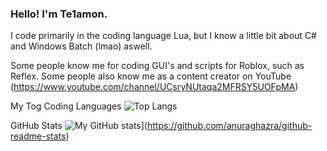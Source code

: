 ### Hello! I'm Te1amon.
I code primarily in the coding language Lua, but I know a little bit about C# and Windows Batch (lmao) aswell.

Some people know me for coding GUI's and scripts for Roblox, such as Reflex.
Some people also know me as a content creator on YouTube (https://www.youtube.com/channel/UCsryNUtaqa2MFRSY5UOFpMA)

My Tog Coding Languages
![Top Langs](https://github-readme-stats.vercel.app/api/top-langs/?username=Te1amon&layout=compact&title_color=246bce&text_color=ffffff&bg_color=000000&hide_border=true)

GitHub Stats
![My GitHub stats](https://github-readme-stats.vercel.app/api?username=Te1amon&theme=tokyonight)](https://github.com/anuraghazra/github-readme-stats)

